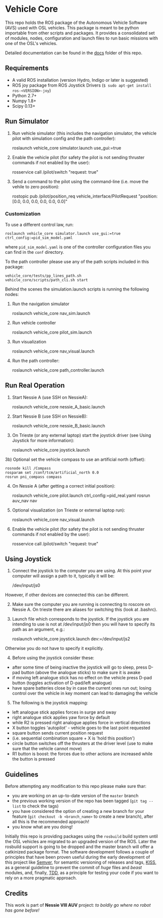 # Vehicle Core

This repo holds the ROS package of the Autonomous Vehicle Software (AVS) used with OSL vehicles. This package is
meant to be python importable from other scripts and packages. It provides a consolidated set of modules, nodes,
configuration and launch files to run basic missions with one of the OSL's vehicles.

Detailed documentation can be found in the [docs](docs) folder of this repo.

## Requirements
  - A valid ROS installation (version Hydro, Indigo or later is suggested)
  - ROS joy package from ROS Joystick Drivers (`$ sudo apt-get install ros-<VERSION>-joy`)
  - Python 2.7+
  - Numpy 1.8+
  - Scipy 0.13+

## Run Simulator

1) Run vehicle simulator (this includes the navigation simulator, the vehicle pilot with simulation config and the path controller):

    roslaunch vehicle_core simulator.launch use_gui:=true

  
2) Enable the vehicle pilot (for safety the pilot is not sending thruster commands if not enabled by the user):

    rosservice call /pilot/switch "request: true"
  
3) Send a command to the pilot using the command-line (i.e. move the vehile to zero position):

    rostopic pub /pilot/position_req vehicle_interface/PilotRequest "position: [0.0, 0.0, 0.0, 0.0, 0.0, 0.0]"
    
### Customization

To use a different control law, run:

    roslaunch vehicle_core simulator.launch use_gui:=true ctrl_config:=pid_sim_model.yaml

where `pid_sim_model.yaml` is one of the controller configuration files you can find in the `conf` directory.

To the path controller please use any of the path scripts included in this package:

    vehicle_core/tests/pp_lines_path.sh
    vehicle_core/scripts/path_cli.sh start

  
Behind the scenes the simulation.launch scripts is running the following nodes:
 
1) Run the navigation simulator

    roslaunch vehicle_core nav_sim.launch

2) Run vehicle controller

    roslaunch vehicle_core pilot_sim.launch

3) Run visualization

    roslaunch vehicle_core nav_visual.launch

4) Run the path controller:

    roslaunch vehicle_core path_controller.launch

  
## Run Real Operation
1) Start Nessie A (use SSH on NessieA):

    roslaunch vehicle_core nessie_A_basic.launch
  
2) Start Nessie B (use SSH on NessieB):

    roslaunch vehicle_core nessie_B_basic.launch
  
3) On Trieste (or any external laptop) start the joystick driver (see Using Joystick for more information):

    roslaunch vehicle_core joystick.launch
  
3b) Optional set the vehicle compass to use an artificial north (offset):

    rosnode kill /Compass
    rosparam set /conf/tcm/artificial_north 0.0
    rosrun pni_compass compass
  
4) On Nessie A (after getting a correct initial position):

    roslaunch vehicle_core pilot.launch ctrl_config:=pid_real.yaml
    rosrun auv_nav nav

5) Optional visualization (on Trieste or external laptop run):
    
    roslaunch vehicle_core nav_visual.launch
  
6) Enable the vehicle pilot (for safety the pilot is not sending thruster commands if not enabled by the user):

    rosservice call /pilot/switch "request: true"

## Using Joystick
1) Connect the joystick to the computer you are using. At this point your computer will assign a path to it, typically
 it will be:
    
    /dev/input/js0
    
 However, if other devices are connected this can be different.
   
2) Make sure the computer you are running is connecting to roscore on Nessie A. On trieste there are aliases for 
 switching this (look at .bashrc).
 
3) Launch file which corresponds to the joystick. If the joystick you are intending to use is not at /dev/input/js0 
 then you will have to specify its path as an argument, e.g.:
 
    roslaunch vehicle_core joystick.launch dev:=/dev/input/js2
    
 Otherwise you do not have to specify it explicitly.
 
4) Before using the joystick consider these:
  - after some time of being inactive the joystick will go to sleep, press D-pad button (above the analogue sticks) to 
  make sure it is awake
  - if moving left analogue stick has no effect on the vehicle press D-pad button (toggles activation of D-pad/left
  analogue)
  - have spare batteries close by in case the current ones run out; losing control over the vehicle in key moment can 
  lead to damaging the vehicle
  
5) The following is the joystick mapping:
  - left analogue stick applies forces in surge and sway
  - right analogue stick applies yaw force by default
  - while R2 is pressed right analogue applies force in vertical directions
  - X button toggles 'autopilot' - vehicle goes to the last point requested
  - square button sends current position request
  - (i.e. sequential combination square + X is 'hold this position')
  - circle button switches off the thrusters at the driver level (use to make sure that the vehicle cannot move)
  - R1 button is boost: the forces due to other actions are increased while the button is pressed
  
## Guidelines

Before attempting any modification to this repo please make sure thar:
  - you are working on an up-to-date version of the `master` branch
  - the previous working version of the repo has been tagged (`git tag --list` to check the tags)
  - you have considered the option of creating a new branch for your feature (`git checkout -b <branch_name>` to create a new branch), after all this is the recommended approach!
  - you know what are you doing!
  
Initially this repo is providing packages using the `rosbuild` build system until the OSL vehicles are migrated to an
 upgraded version of the ROS. Later the rosbuild support is going to be dropped and the master branch will offer a
 catkinized package format. The software development follows a couple of principles that have been proven useful
 during the early development of this project like [Semver][semver], for semantic versioning of releases and tags,
 [KISS][kiss], as a general guideline to prevent the commit of _huge_ files and _beast_ modules, and, finally,
 [TDD][tdd], as a principle for testing your code if you want to rely on a more pragmatic approach.

## Credits

This work is part of **Nessie VIII AUV** project: *to boldly go where no robot has gone before!*


[semver]: http://semver.org/
[kiss]: http://en.wikipedia.org/wiki/KISS_principle
[tdd]: http://en.wikipedia.org/wiki/Test-driven_development
[solid]: http://en.wikipedia.org/wiki/SOLID_(object-oriented_design)
